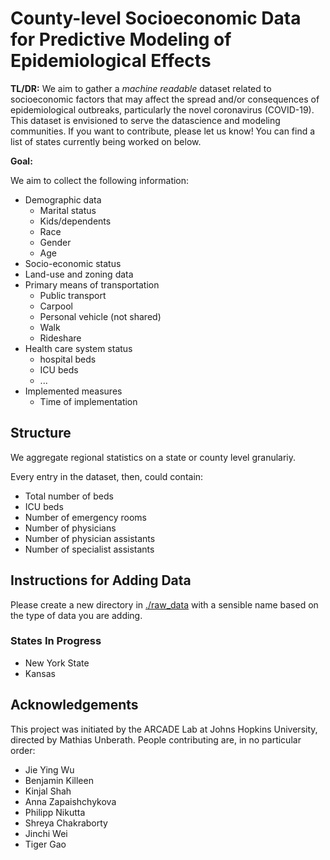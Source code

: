 # County-level Socioeconomic Data for Predictive Modeling of Epidemiological Effects

**TL/DR:** We aim to gather a *machine readable* dataset related to socioeconomic factors that may affect the spread and/or consequences of epidemiological outbreaks, particularly the novel coronavirus (COVID-19). This dataset is envisioned to serve the datascience and modeling communities. If you want to contribute, please let us know! You can find a list of states currently being worked on below.

**Goal:** 

We aim to collect the following information:
* Demographic data
  - Marital status
  - Kids/dependents
  - Race
  - Gender
  - Age
* Socio-economic status
* Land-use and zoning data
* Primary means of transportation
  - Public transport
  - Carpool
  - Personal vehicle (not shared)
  - Walk
  - Rideshare
* Health care system status
  - hospital beds
  - ICU beds
  - ...
* Implemented measures
  - Time of implementation

## Structure

We aggregate regional statistics on a state or county level granulariy.

Every entry in the dataset, then, could contain:


- Total number of beds
- ICU beds
- Number of emergency rooms
- Number of physicians
- Number of physician assistants
- Number of specialist assistants

## Instructions for Adding Data

Please create a new directory in [./raw_data](https://github.com/JieYingWu/disease_spread/raw_data)
with a sensible name based on the type of data you are adding.

### States In Progress
* New York State
* Kansas

## Acknowledgements
This project was initiated by the ARCADE Lab at Johns Hopkins University, directed by Mathias Unberath. People contributing are, in no particular order:
* Jie Ying Wu
* Benjamin Killeen
* Kinjal Shah
* Anna Zapaishchykova
* Philipp Nikutta
* Shreya Chakraborty
* Jinchi Wei
* Tiger Gao
